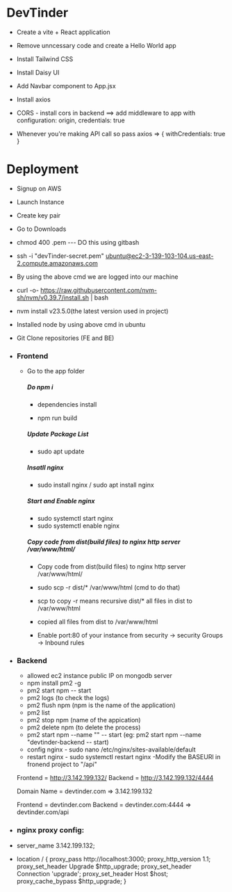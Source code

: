 # DevTinder

- Create a vite + React application
- Remove unncessary code and create a Hello World app
- Install Tailwind CSS
- Install Daisy UI
- Add Navbar component to App.jsx

- Install axios
- CORS - install cors in backend ==> add middleware to app with configuration: origin, credentials: true
- Whenever you're making API call so pass axios => { withCredentials: true }

# Deployment

- Signup on AWS
- Launch Instance
- Create key pair
- Go to Downloads
- chmod 400 <secret>.pem --- DO this using gitbash
- ssh -i "devTinder-secret.pem" ubuntu@ec2-3-139-103-104.us-east-2.compute.amazonaws.com
- By using the above cmd we are logged into our machine
- curl -o- https://raw.githubusercontent.com/nvm-sh/nvm/v0.39.7/install.sh | bash
- nvm install v23.5.0(the latest version used in project)
- Installed node by using above cmd in ubuntu
- Git Clone repositories (FE and BE)

- ### Frontend

  - Go to the app folder

    ##### Do npm i

    - dependencies install

    - npm run build

    ##### Update Package List

    - sudo apt update

    ##### Insatll nginx

    - sudo install nginx / sudo apt install nginx

    ##### Start and Enable nginx

    - sudo systemctl start nginx
    - sudo systemctl enable nginx

    ##### Copy code from dist(build files) to nginx http server /var/www/html/

    - Copy code from dist(build files) to nginx http server /var/www/html/
    - sudo scp -r dist/\* /var/www/html (cmd to do that)

    - scp to copy -r means recursive dist/\* all files in dist to /var/www/html
    - copied all files from dist to /var/www/html

    - Enable port:80 of your instance from security -> security Groups -> Inbound rules

- ### Backend

  - allowed ec2 instance public IP on mongodb server
  - npm install pm2 -g
  - pm2 start npm -- start
  - pm2 logs (to check the logs)
  - pm2 flush <name> npm (npm is the name of the application)
  - pm2 list
  - pm2 stop <name> npm (name of the appication)
  - pm2 delete <name> npm (to delete the process)
  - pm2 start npm --name "<name>" -- start (eg: pm2 start npm --name "devtinder-backend -- start)
  - config nginx - sudo nano /etc/nginx/sites-available/default
  - restart nginx - sudo systemctl restart nginx
    -Modify the BASEURl in fronend project to "/api"

  Frontend = http://3.142.199.132/
  Backend = http://3.142.199.132/4444

  Domain Name = devtinder.com => 3.142.199.132

  Frontend = devtinder.com
  Backend = devtinder.com:4444 => devtinder.com/api

- ### nginx proxy config:

- server_name 3.142.199.132;

- location / {
  proxy_pass http://localhost:3000;
  proxy_http_version 1.1;
  proxy_set_header Upgrade $http_upgrade;
  proxy_set_header Connection 'upgrade';
  proxy_set_header Host $host;
  proxy_cache_bypass $http_upgrade;
  }
